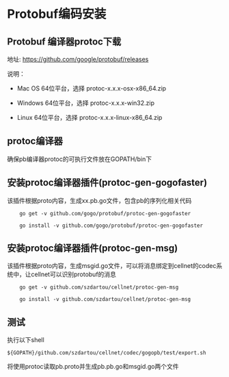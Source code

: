 # Protobuf编码安装

## Protobuf 编译器protoc下载

地址: https://github.com/google/protobuf/releases

说明：
* Mac OS 64位平台，选择 protoc-x.x.x-osx-x86_64.zip

* Windows 64位平台，选择 protoc-x.x.x-win32.zip

* Linux 64位平台，选择 protoc-x.x.x-linux-x86_64.zip

## protoc编译器

确保pb编译器protoc的可执行文件放在GOPATH/bin下


## 安装protoc编译器插件(protoc-gen-gogofaster)

该插件根据proto内容，生成xx.pb.go文件，包含pb的序列化相关代码

```
    go get -v github.com/gogo/protobuf/protoc-gen-gogofaster

    go install -v github.com/gogo/protobuf/protoc-gen-gogofaster
```

## 安装protoc编译器插件(protoc-gen-msg)

该插件根据proto内容，生成msgid.go文件，可以将消息绑定到cellnet的codec系统中，让cellnet可以识别protobuf的消息

```
    go get -v github.com/szdartou/cellnet/protoc-gen-msg

    go install -v github.com/szdartou/cellnet/protoc-gen-msg
```

## 测试

执行以下shell

```
${GOPATH}/github.com/szdartou/cellnet/codec/gogopb/test/export.sh
```

将使用protoc读取pb.proto并生成pb.pb.go和msgid.go两个文件


